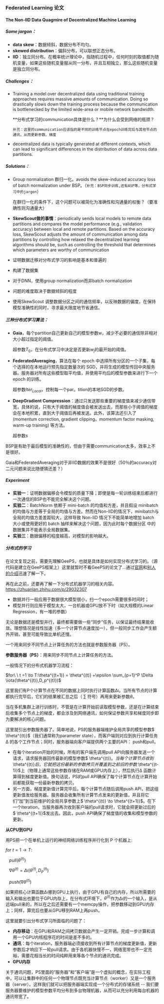 ### Federated Learning 论文

#### The Non-IID Data Quagmire of Decentralized Machine Learning

##### **Some jargon**：

* **data skew**：数据倾斜，数据分布不均匀。
* **skewed distribution**：偏斜分布，可以联想正态分布。
* **IID**：独立同分布。在概率统计理论中，指随机过程中，任何时刻的取值都为随机变量，如果这些随机变量服从同一分布，并且互相独立，那么这些随机变量是独立同分布。



##### **Challenges**：

* Training a model over decentralized data using traditional training approaches requires massive amounts of communication. Doing so drastically slows down the training process because the communication is bottlenecked by the limited wide-area or mobile network bandwidth.

  **分布式学习的communication具体是什么？**为什么会受到网络的瓶颈？

  `补充：这里的communication应该指的是不同的训练节点在epoch训练完后与其他节点的通讯，从而更新参数、梯度`

* decentralized data is typically generated at different contexts, which can lead to significant differences in the distribution of data across data partitions.



##### **Solutions**：

* Group normalization 群归一化。avoids the skew-induced accuracy loss of batch normalization under BSP。（`补充：BSP同步训练,还有ASP等，分布式学习中的jargon`）

  在群归一化的条件下，这个问题可以被简化为准确性和沟通量的权衡？（要准确性则沟通量大）

* **SkewScout做的事情**：periodically sends local models to remote data partitions and compares the model performance (e.g., validation accuracy) between local and remote partitions.			 Based on the accuracy loss, SkewScout adjusts the amount of communication among data partitions by controlling how relaxed the decentralized learning algorithms should be, such as controlling the threshold that determines which parameters are worthy of communication



* 证明数据迁移对分布式学习的影响是基本和普遍的
* 构建了数据集
* 对于DNN，使用group normalization而非batch normalization
* 问题的难度取决于数据倾斜的程度
* 使用SkewScout 调整数据分区之间的通信频率，以反映数据的偏度，在保持模型准确性的同时，寻求最大限度地节省通信。



##### **三种分布式学习算法：**

* **Gaia**，每个partition自己更新自己的模型参数w，减少不必要的通信除非相对大小超过指定的阈值。

  超参数$T_0$，在分布式学习中决定是否更新$w_j$的最开始的阈值。

* **FederatedAveraging**，算法在每个 epoch 中选择所有分区的一个子集，每个选择的在本地运行预先指定数量次的 SGD，并将生成的模型传回中央服务器。服务器对所有这些模型取平均值，并使用平均后的模型参数来进行下一个 epoch 的训练。

  超参数$Iter_{Local}$，控制每一个par。tition的本地SGD的步数。

* **DeepGradient Compression**：通过只发送那些重要的梯度值来减少通信带宽，具体的说，只有大于阈值的梯度值会被发送出去，而那些小于阈值的梯度会在本地积累，直到大于阈值后再被发送。此外，该算法还引入了 (momentum correction, gradient clipping，momentum factor masking, warm-up training) 等方法。

  超参数$s$

BSP是有助于最后模型的准确性的，但由于需要communication太多，效率上不是很好。

Gaia和FederatedAveraging对于非IID数据的效果不是很好（50％的accuracy对二元问题来说比随便猜还差？）



##### Experiment

* **实验一**：证明数据偏移会令模型的质量下降；即使是每一轮训练结束后都进行一次通信的BSP也不能完全解决这个问题。
* **实验二**：BatchNorm 依赖于 mini-batch 的均值和方差，并且假设 minibatch 的均值与方差等于全局的均值与方差。然而在Non-IID的情况下，minibatch与全局的均值方差差距较大，这样导致 Non-IID 情况下不能简单地增加 batch 大小或使用更好的 batch 抽样来解决这个问题，因为此时每个数据分区 中的数据集并不能表示全局数据集。
* **实验三**：数据偏移的程度越高，对模型的影响越大。



##### 分布式的学习

在论文复现之前，需要先理解GeePS，也就是具体是如何实现分布式学习的。（源代码是建立在GeePS框架上）这里就暂时不看GeePS的论文了…通过[官网](https://blog.acolyer.org/2016/04/27/geeps-scalable-deep-learning-on-distributed-gpus-with-a-gpu-specialized-parameter-server/)和[别人的介绍](http://www.360doc.com/content/17/0211/09/37113458_628196914.shtml)迅速了解一下。

再在此之前，还要再了解一下分布式机器学习的相关内容。https://zhuanlan.zhihu.com/p/29032307

* 数据并行一般应用于数据很大模型很小，扫一个epoch需要很多时间时；
* 模型并行则应用于模型太大，一台机器或GPU放不下时（如大规模的Linear Regression，有一堆的参数）

无论是数据还是模型并行，最终都需要做一些“同步”任务，以保证最终结果能收敛。理想情况是线性加速（多一个计算节点速度加一），但一般同步工作会产生额外开销，甚至可能导致比单机还慢。

一个用来同步不同节点上计算任务的方法也就是参数服务器（PS）。

**参数服务器（PS）**：用来同步不同节点上计算任务的方法。



一般情况下的分布式机器学习流程：

$for\  \ t =1 \to T:\theta^{(t+1)} = \theta^{(t)} +\epsilon \sum_{p=1}^P \Delta \iota(\theta^{(t)},D_p^{(t)})$

这里我们有P个计算节点在不同的数据上同时执行计算函数$\Delta \iota$。当所有节点的计算都执行完毕后，它们的结果被汇总之后（ ∑ 符号）再用来更新参数$\theta$。

当在多机集群上进行训练时，不管是在计算开始前读取模型参数，还是在计算结束后收集多个节点上的梯度，都会涉及到网络通讯，如何保证参数共享和梯度同步即为要解决的核心问题。

这里就引出参数服务器了。简单地说，PS的服务器端维护全局共享的模型参数$ \theta^{(t)}$（我们通常称为parameter state），而客户端则对应到执行计算任务 Δ 的各个工作节点；同时，服务器端向客户端提供两个主要的API： push和pull。

* 在每个iteration开始的时候，所有的客户端先调用pull API向服务器发送一个请求，请求服务器回传最新的模型参数$ \theta^{(t)}$。当每个计算节点收到$ \theta^{(t)}$后，它就把这份最新的参数拷贝并覆盖到之前旧的参数$ \theta^{(t-1)}$上（物理上通常这些参数存储在RAM或GPU内存上），然后执行Δ 函数计算得到梯度更新值。换句话说，PS的pull API确保了每个计算节点在计算开始前都能获取一份最新参数的拷贝。
* 另一方面，梯度更新值计算完毕后，每个计算节点随后调用push API，把这组更新值发给服务器。服务器会收集所有计算节点发来的更新值，并且将它们“加”到当前维护的全局共享参数上$ \theta^{(t)} \to  \theta^{(t+1)}$。在下一个iteration，当服务器再次收到客户端的pull请求时，它就会把更新过后的 $ \theta^{(t+1)}$发出去。因此，push API确保了梯度值的收集和模型参数的更新。



**从CPU到GPU**

用PS把一个在单机上运行的神经网络训练程序并行化到 P 个机器上:

$for \  t = 1 \to T:$

$\  \  \ pull(\theta^{(t)})$

$\  \  \ \nabla \theta^{(t)}=\Delta \iota(\theta^{(t)},D_P^{(t)})$

$\  \  \ push(\nabla \theta^{(t)})$

如果把核心计算函数$\Delta \iota$挪到GPU上执行，由于GPU有自己的内存，所以所需要的输入和输出也要位于GPU内存上，在分布式环境下，$\theta^{(t)}$作为$\Delta \iota$的一个输入，是从远端pull来的，所以在之后还需要有一个memcpy操作，把参数移动到GPU内存上；同样，算完后也要从GPU移到RAM上再push。

这里就要引出分布式学习所面临的问题了：

* **内存移动**：在GPU和RAM之间拷贝数据会产生一定开销。完成一步计算和调用一个GPU内核程序花的时间是差不多的。
* **通讯**：每个iteration，服务器端必须接收到所有计算节点的梯度更新值，更新参数后才响应下一轮pull请求。由于各机器快慢不一，网络宽带也不一定充裕，需要花相当长的时间纯粹用来等各个节点的通讯完成。
* **GPU内存**

关于通讯问题，PS里面的“服务器”和“客户端”是一个虚拟的概念，在实际工程中，可以让集群中的任何一个物理节点既充当计算节点（worker）又是一个服务器（server）。这样我们就可以把服务器端实现成一个分布式的存储系统 -- 我们要服务器要维护的模型参数平均分布到多台物理机器，从而可以充分利用每台机器的通讯带宽了。

